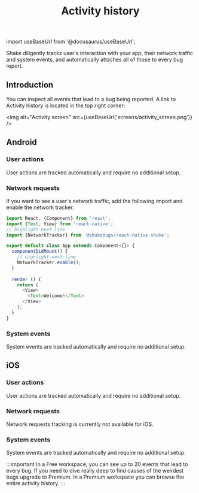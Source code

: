 ﻿---
id: activity
title: Activity history
---
import useBaseUrl from '@docusaurus/useBaseUrl';

Shake diligently tracks user's interaction with your app, their network traffic and system events, 
and automatically attaches all of those to every bug report.

## Introduction
You can inspect all events that lead to a bug being reported. 
A link to Activity history is located in the top right corner:

<img
  alt="Activity screen"
  src={useBaseUrl('screens/activity_screen.png')}
/>


## Android
### User actions
User actions are tracked automatically and require no additional setup.

### Network requests
If you want to see a user's network traffic, add the following import and enable the network tracker: 

```javascript title="App.js"
import React, {Component} from 'react';
import {Text, View} from 'react-native';
// highlight-next-line
import {NetworkTracker} from '@shakebugs/react-native-shake';

export default class App extends Component<{}> {
  componentDidMount() {
    // highlight-next-line
    NetworkTracker.enable();
  }
  
  render () {
    return (
      <View>
        <Text>Welcome!</Text>
      </View>
    );
  }
}
```

### System events
System events are tracked automatically and require no additional setup.

## iOS
### User actions
User actions are tracked automatically and require no additional setup.

### Network requests
Network requests tracking is currently not available for iOS.

### System events
System events are tracked automatically and require no additional setup.

:::important
In a Free workspace, you can see up to 20 events that lead to every bug.
 If you need to dive really deep to find causes of the weirdest bugs upgrade to Premium.
  In a Premium workspace you can browse the entire activity history.
:::

